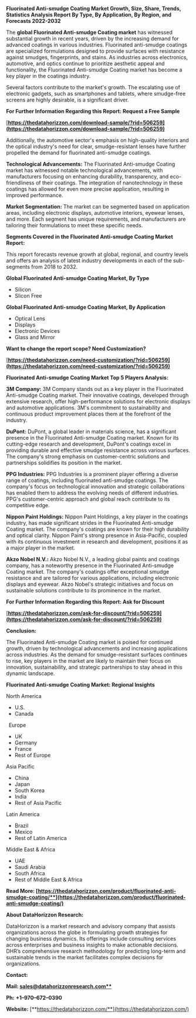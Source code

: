 ﻿**Fluorinated Anti-smudge Coating Market Growth, Size, Share, Trends, Statistics Analysis Report By Type, By Application, By Region, and Forecasts 2022-2032**

The **global Fluorinated Anti-smudge Coating market** has witnessed substantial growth in recent years, driven by the increasing demand for advanced coatings in various industries. Fluorinated anti-smudge coatings are specialized formulations designed to provide surfaces with resistance against smudges, fingerprints, and stains. As industries across electronics, automotive, and optics continue to prioritize aesthetic appeal and functionality, the Fluorinated Anti-smudge Coating market has become a key player in the coatings industry. 

Several factors contribute to the market's growth. The escalating use of electronic gadgets, such as smartphones and tablets, where smudge-free screens are highly desirable, is a significant driver. 

**For Further Information Regarding this Report: Request a Free Sample**	

[**https://thedatahorizzon.com/download-sample/?rid=506259](https://thedatahorizzon.com/download-sample/?rid=506259)** 

Additionally, the automotive sector's emphasis on high-quality interiors and the optical industry's need for clear, smudge-resistant lenses have further propelled the demand for fluorinated anti-smudge coatings.

**Technological Advancements:** The Fluorinated Anti-smudge Coating market has witnessed notable technological advancements, with manufacturers focusing on enhancing durability, transparency, and eco-friendliness of their coatings. The integration of nanotechnology in these coatings has allowed for even more precise application, resulting in improved performance.

**Market Segmentation:** The market can be segmented based on application areas, including electronic displays, automotive interiors, eyewear lenses, and more. Each segment has unique requirements, and manufacturers are tailoring their formulations to meet these specific needs.

**Segments Covered in the Fluorinated Anti-smudge Coating Market Report:**

This report forecasts revenue growth at global, regional, and country levels and offers an analysis of latest industry developments in each of the sub-segments from 2018 to 2032.

**Global Fluorinated Anti-smudge Coating Market, By Type**

- Silicon
- Slicon Free

**Global Fluorinated Anti-smudge Coating Market, By Application**

- Optical Lens
- Displays
- Electronic Devices
- Glass and Mirror

**Want to change the report scope? Need Customization?**

[**https://thedatahorizzon.com/need-customization/?rid=506259](https://thedatahorizzon.com/need-customization/?rid=506259)** 

**Fluorinated Anti-smudge Coating Market Top 5 Players Analysis:**

**3M Company:** 3M Company stands out as a key player in the Fluorinated Anti-smudge Coating market. Their innovative coatings, developed through extensive research, offer high-performance solutions for electronic displays and automotive applications. 3M's commitment to sustainability and continuous product improvement places them at the forefront of the industry.

**DuPont:** DuPont, a global leader in materials science, has a significant presence in the Fluorinated Anti-smudge Coating market. Known for its cutting-edge research and development, DuPont's coatings excel in providing durable and effective smudge resistance across various surfaces. The company's strong emphasis on customer-centric solutions and partnerships solidifies its position in the market.

**PPG Industries:** PPG Industries is a prominent player offering a diverse range of coatings, including fluorinated anti-smudge coatings. The company's focus on technological innovation and strategic collaborations has enabled them to address the evolving needs of different industries. PPG's customer-centric approach and global reach contribute to its competitive edge.

**Nippon Paint Holdings:** Nippon Paint Holdings, a key player in the coatings industry, has made significant strides in the Fluorinated Anti-smudge Coating market. The company's coatings are known for their high durability and optical clarity. Nippon Paint's strong presence in Asia-Pacific, coupled with its continuous investment in research and development, positions it as a major player in the market.

**Akzo Nobel N.V.:** Akzo Nobel N.V., a leading global paints and coatings company, has a noteworthy presence in the Fluorinated Anti-smudge Coating market. The company's coatings offer exceptional smudge resistance and are tailored for various applications, including electronic displays and eyewear. Akzo Nobel's strategic initiatives and focus on sustainable solutions contribute to its prominence in the market.

**For Further Information Regarding this Report: Ask for Discount**	

[**https://thedatahorizzon.com/ask-for-discount/?rid=506259](https://thedatahorizzon.com/ask-for-discount/?rid=506259)** 

**Conclusion:** 

The Fluorinated Anti-smudge Coating market is poised for continued growth, driven by technological advancements and increasing applications across industries. As the demand for smudge-resistant surfaces continues to rise, key players in the market are likely to maintain their focus on innovation, sustainability, and strategic partnerships to stay ahead in this dynamic landscape.

**Fluorinated Anti-smudge Coating Market: Regional Insights**

North America

- U.S.
- Canada

` `Europe

- UK
- Germany
- France
- Rest of Europe

Asia Pacific

- China
- Japan
- South Korea
- India
- Rest of Asia Pacific

Latin America

- Brazil
- Mexico
- Rest of Latin America

Middle East & Africa

- UAE
- Saudi Arabia
- South Africa
- Rest of Middle East & Africa

**Read More: [https://thedatahorizzon.com/product/fluorinated-anti-smudge-coating/**](https://thedatahorizzon.com/product/fluorinated-anti-smudge-coating/)** 

**About DataHorizzon Research:**

DataHorizzon is a market research and advisory company that assists organizations across the globe in formulating growth strategies for changing business dynamics. Its offerings include consulting services across enterprises and business insights to make actionable decisions. DHR’s comprehensive research methodology for predicting long-term and sustainable trends in the market facilitates complex decisions for organizations.

**Contact:**

**Mail: [sales@datahorizzonresearch.com**](mailto:sales@datahorizzonresearch.com)**

**Ph:** **+1–970–672–0390**

**Website:** [**https://thedatahorizzon.com/**](https://thedatahorizzon.com/)

